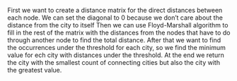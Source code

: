 First we want to create a distance matrix for the direct distances between each node. We can set the diagonal to 0 because we don’t care about the distance from the city to itself
Then we can use Floyd-Marshall algorithm to fill in the rest of the matrix with the distances from the nodes that have to do through another node to find the total distance.
After that we want to find the occurrences under the threshold for each city, so we find the minimum value for ech city with distances under the threshold. 
At the end we return the city with the smallest count of connecting cities but also the city with the greatest value.

